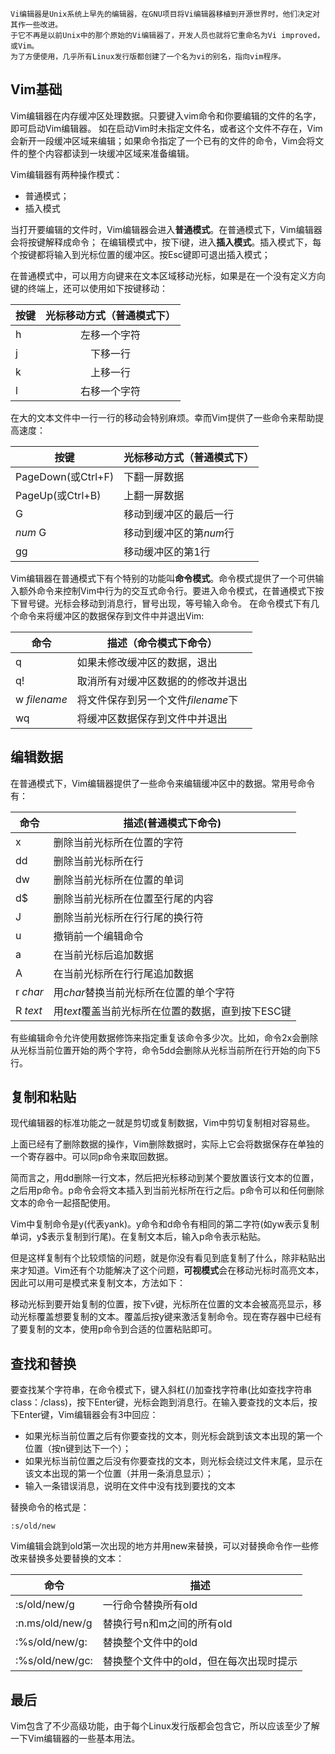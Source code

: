     Vi编辑器是Unix系统上早先的编辑器，在GNU项目将Vi编辑器移植到开源世界时，他们决定对其作一些改进。
    于它不再是以前Unix中的那个原始的Vi编辑器了，开发人员也就将它重命名为Vi improved，或Vim。
    为了方便使用，几乎所有Linux发行版都创建了一个名为vi的别名，指向vim程序。

## Vim基础
Vim编辑器在内存缓冲区处理数据。只要键入vim命令和你要编辑的文件的名字，即可启动Vim编辑器。
如在启动Vim时未指定文件名，或者这个文件不存在，Vim会新开一段缓冲区域来编辑；如果命令指定了一个已有的文件的命令，Vim会将文件的整个内容都读到一块缓冲区域来准备编辑。


Vim编辑器有两种操作模式： 

 * 普通模式；
 * 插入模式

当打开要编辑的文件时，Vim编辑器会进入**普通模式**。在普通模式下，Vim编辑器会将按键解释成命令；
在编辑模式中，按下i键，进入**插入模式**。插入模式下，每个按键都将输入到光标位置的缓冲区。按Esc键即可退出插入模式；

在普通模式中，可以用方向键来在文本区域移动光标，如果是在一个没有定义方向键的终端上，还可以使用如下按键移动：

|按键| 光标移动方式（普通模式下） |
| ------------- |:-------------:|
|h | 左移一个字符 |
| j|下移一行     |
|k | 上移一行    |
| l| 右移一个字符 |

 
在大的文本文件中一行一行的移动会特别麻烦。幸而Vim提供了一些命令来帮助提高速度：

| 按键  | 光标移动方式（普通模式下）|
|---| ---        |
|  PageDown(或Ctrl+F) | 下翻一屏数据|
|  PageUp(或Ctrl+B)   | 上翻一屏数据|
|  G                  | 移动到缓冲区的最后一行|
|  *num* G            | 移动到缓冲区的第*num*行|
|  gg                 | 移动缓冲区的第1行|


Vim编辑器在普通模式下有个特别的功能叫**命令模式**。命令模式提供了一个可供输入额外命令来控制Vim中行为的交互式命令行。要进入命令模式，在普通模式下按下冒号键。光标会移动到消息行，冒号出现，等号输入命令。
在命令模式下有几个命令来将缓冲区的数据保存到文件中并退出Vim:

| 命令  | 描述（命令模式下命令）|
|---| ---        |
|q   |如果未修改缓冲区的数据，退出|
|q!  |取消所有对缓冲区数据的的修改并退出|
|w *filename*|将文件保存到另一个文件*filename*下|
|wq  |将缓冲区数据保存到文件中并退出|

## 编辑数据

在普通模式下，Vim编辑器提供了一些命令来编辑缓冲区中的数据。常用号命令有：

| 命令  | 描述(普通模式下命令)|
|---| ---        |
|x |删除当前光标所在位置的字符|
|dd|删除当前光标所在行|
|dw|删除当前光标所在位置的单词|
|d$|删除当前光标所在位置至行尾的内容|
|J |删除当前光标所在行行尾的换行符|
|u |撤销前一个编辑命令|
|a |在当前光标后追加数据|
|A |在当前光标所在行行尾追加数据|
|r *char*|用*char*替换当前光标所在位置的单个字符|
|R *text*|用*text*覆盖当前光标所在位置的数据，直到按下ESC键|

有些编辑命令允许使用数据修饰来指定重复该命令多少次。比如，命令2x会删除从光标当前位置开始的两个字符，命令5dd会删除从光标当前所在行开始的向下5行。

## 复制和粘贴

现代编辑器的标准功能之一就是剪切或复制数据，Vim中剪切复制相对容易些。

上面已经有了删除数据的操作，Vim删除数据时，实际上它会将数据保存在单独的一个寄存器中。可以同p命令来取回数据。

简而言之，用dd删除一行文本，然后把光标移动到某个要放置该行文本的位置，之后用p命令。p命令会将文本插入到当前光标所在行之后。p命令可以和任何删除文本的命令一起搭配使用。

Vim中复制命令是y(代表yank)。y命令和d命令有相同的第二字符(如yw表示复制单词，y$表示复制到行尾)。在复制文本后，输入p命令表示粘贴。

但是这样复制有个比较烦恼的问题，就是你没有看见到底复制了什么，除非粘贴出来才知道。Vim还有个功能解决了这个问题，**可视模式**会在移动光标时高亮文本，因此可以用可是模式来复制文本，方法如下：

移动光标到要开始复制的位置，按下v键，光标所在位置的文本会被高亮显示，移动光标覆盖想要复制的文本。覆盖后按y键来激活复制命令。现在寄存器中已经有了要复制的文本，使用p命令到合适的位置粘贴即可。

## 查找和替换

要查找某个字符串，在命令模式下，键入斜杠(/)加查找字符串(比如查找字符串class：/class)，按下Enter键，光标会跑到消息行。在输入要查找的文本后，按下Enter键，Vim编辑器会有3中回应：

 * 如果光标当前位置之后有你要查找的文本，则光标会跳到该文本出现的第一个位置（按n键到达下一个）；
 * 如果光标当前位置之后没有你要查找的文本，则光标会绕过文件末尾，显示在该文本出现的第一个位置（并用一条消息显示）；
 * 输入一条错误消息，说明在文件中没有找到要找的文本

替换命令的格式是：
```
:s/old/new
```
Vim编辑会跳到old第一次出现的地方并用new来替换，可以对替换命令作一些修改来替换多处要替换的文本：

| 命令  |描述
|---| ---        |
|:s/old/new/g  |一行命令替换所有old|
|:n.ms/old/new/g  |替换行号n和m之间的所有old|
|:%s/old/new/g:  |替换整个文件中的old|
|:%s/old/new/gc:  |替换整个文件中的old，但在每次出现时提示|

## 最后
Vim包含了不少高级功能，由于每个Linux发行版都会包含它，所以应该至少了解一下Vim编辑器的一些基本用法。
